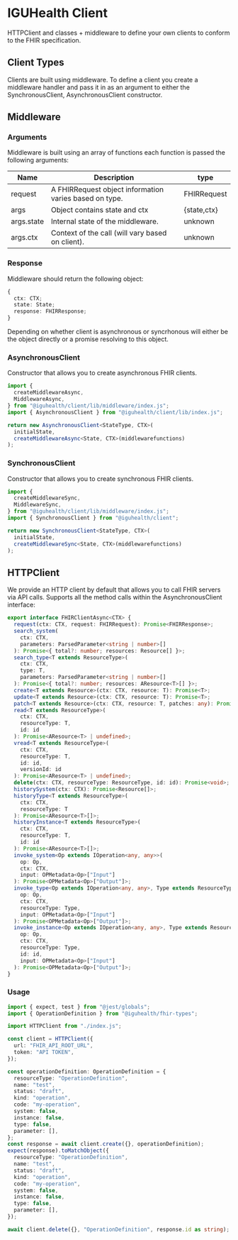 # IGUHealth Client

HTTPClient and classes + middleware to define your own clients to conform to the FHIR specification.

## Client Types

Clients are built using middleware. To define a client you create a middleware handler and pass it in as an argument to either the SynchronousClient, AsynchronousClient constructor.

## Middleware

### Arguments

Middleware is built using an array of functions each function is passed the following arguments:

| Name       | Description                                            | type        |
| ---------- | ------------------------------------------------------ | ----------- |
| request    | A FHIRRequest object information varies based on type. | FHIRRequest |
| args       | Object contains state and ctx                          | {state,ctx} |
| args.state | Internal state of the middleware.                      | unknown     |
| args.ctx   | Context of the call (will vary based on client).       | unknown     |

### Response

Middleware should return the following object:

```typescript
{
  ctx: CTX;
  state: State;
  response: FHIRResponse;
}
```

Depending on whether client is asynchronous or syncrhonous will either be the object directly or a promise resolving to this object.

### AsynchronousClient

Constructor that allows you to create asynchronous FHIR clients.

```typescript
import {
  createMiddlewareAsync,
  MiddlewareAsync,
} from "@iguhealth/client/lib/middleware/index.js";
import { AsynchronousClient } from "@iguhealth/client/lib/index.js";

return new AsynchronousClient<StateType, CTX>(
  initialState,
  createMiddlewareAsync<State, CTX>(middlewarefunctions)
);
```

### SynchronousClient

Constructor that allows you to create synchronous FHIR clients.

```typescript
import {
  createMiddlewareSync,
  MiddlewareSync,
} from "@iguhealth/client/lib/middleware/index.js";
import { SynchronousClient } from "@iguhealth/client";

return new SynchronousClient<StateType, CTX>(
  initialState,
  createMiddlewareSync<State, CTX>(middlewarefunctions)
);
```

## HTTPClient

We provide an HTTP client by default that allows you to call FHIR servers via API calls.
Supports all the method calls within the AsynchronousClient interface:

```typescript
export interface FHIRClientAsync<CTX> {
  request(ctx: CTX, request: FHIRRequest): Promise<FHIRResponse>;
  search_system(
    ctx: CTX,
    parameters: ParsedParameter<string | number>[]
  ): Promise<{ total?: number; resources: Resource[] }>;
  search_type<T extends ResourceType>(
    ctx: CTX,
    type: T,
    parameters: ParsedParameter<string | number>[]
  ): Promise<{ total?: number; resources: AResource<T>[] }>;
  create<T extends Resource>(ctx: CTX, resource: T): Promise<T>;
  update<T extends Resource>(ctx: CTX, resource: T): Promise<T>;
  patch<T extends Resource>(ctx: CTX, resource: T, patches: any): Promise<T>;
  read<T extends ResourceType>(
    ctx: CTX,
    resourceType: T,
    id: id
  ): Promise<AResource<T> | undefined>;
  vread<T extends ResourceType>(
    ctx: CTX,
    resourceType: T,
    id: id,
    versionId: id
  ): Promise<AResource<T> | undefined>;
  delete(ctx: CTX, resourceType: ResourceType, id: id): Promise<void>;
  historySystem(ctx: CTX): Promise<Resource[]>;
  historyType<T extends ResourceType>(
    ctx: CTX,
    resourceType: T
  ): Promise<AResource<T>[]>;
  historyInstance<T extends ResourceType>(
    ctx: CTX,
    resourceType: T,
    id: id
  ): Promise<AResource<T>[]>;
  invoke_system<Op extends IOperation<any, any>>(
    op: Op,
    ctx: CTX,
    input: OPMetadata<Op>["Input"]
  ): Promise<OPMetadata<Op>["Output"]>;
  invoke_type<Op extends IOperation<any, any>, Type extends ResourceType>(
    op: Op,
    ctx: CTX,
    resourceType: Type,
    input: OPMetadata<Op>["Input"]
  ): Promise<OPMetadata<Op>["Output"]>;
  invoke_instance<Op extends IOperation<any, any>, Type extends ResourceType>(
    op: Op,
    ctx: CTX,
    resourceType: Type,
    id: id,
    input: OPMetadata<Op>["Input"]
  ): Promise<OPMetadata<Op>["Output"]>;
}
```

### Usage

```typescript
import { expect, test } from "@jest/globals";
import { OperationDefinition } from "@iguhealth/fhir-types";

import HTTPClient from "./index.js";

const client = HTTPClient({
  url: "FHIR_API_ROOT_URL",
  token: "API TOKEN",
});

const operationDefinition: OperationDefinition = {
  resourceType: "OperationDefinition",
  name: "test",
  status: "draft",
  kind: "operation",
  code: "my-operation",
  system: false,
  instance: false,
  type: false,
  parameter: [],
};
const response = await client.create({}, operationDefinition);
expect(response).toMatchObject({
  resourceType: "OperationDefinition",
  name: "test",
  status: "draft",
  kind: "operation",
  code: "my-operation",
  system: false,
  instance: false,
  type: false,
  parameter: [],
});

await client.delete({}, "OperationDefinition", response.id as string);
```
